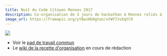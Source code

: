 ```yaml
---
title: Nuit du Code Citoyen Rennes 2017
description: Co-organisation de 3 jours de hackathon à Rennes reliés à plusierus francophone à travers le monde
image_url: https://framapic.org/yY8wzHG6gton/xtWY7zvXqtC9
---
```


![](https://framapic.org/yY8wzHG6gton/xtWY7zvXqtC9)

* Voir le [pad de travail commun](https://hackpad.com/NCC-Rennes-FAuwTSoR3Zr)
* Le [wiki de la recette d'organisation](http://movilab.org/index.php?title=Recette_frugale_d%27hackathon_citoyen_open_source:_en_32_jours_et_sans_budget) en cours de rédaction
